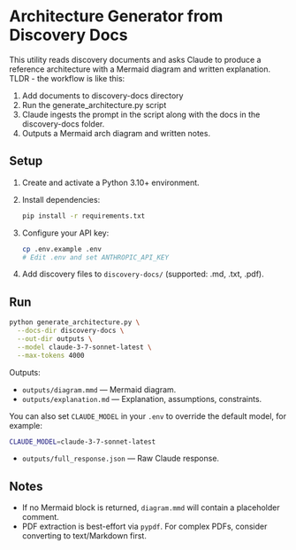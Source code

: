 # Architecture Generator from Discovery Docs

This utility reads discovery documents and asks Claude to produce a reference architecture with a Mermaid diagram and written explanation.
TLDR - the workflow is like this:
1. Add documents to discovery-docs directory
2. Run the generate_architecture.py script
3. Claude ingests the prompt in the script along with the docs in the discovery-docs folder.
4. Outputs a Mermaid arch diagram and written notes.

## Setup

1. Create and activate a Python 3.10+ environment.
2. Install dependencies:

   ```bash
   pip install -r requirements.txt
   ```

3. Configure your API key:

   ```bash
   cp .env.example .env
   # Edit .env and set ANTHROPIC_API_KEY
   ```

4. Add discovery files to `discovery-docs/` (supported: .md, .txt, .pdf).

## Run

```bash
python generate_architecture.py \
  --docs-dir discovery-docs \
  --out-dir outputs \
  --model claude-3-7-sonnet-latest \
  --max-tokens 4000
```

Outputs:
- `outputs/diagram.mmd` — Mermaid diagram.
- `outputs/explanation.md` — Explanation, assumptions, constraints.

You can also set `CLAUDE_MODEL` in your `.env` to override the default model, for example:

```bash
CLAUDE_MODEL=claude-3-7-sonnet-latest
```
- `outputs/full_response.json` — Raw Claude response.

## Notes
- If no Mermaid block is returned, `diagram.mmd` will contain a placeholder comment.
- PDF extraction is best-effort via `pypdf`. For complex PDFs, consider converting to text/Markdown first.
